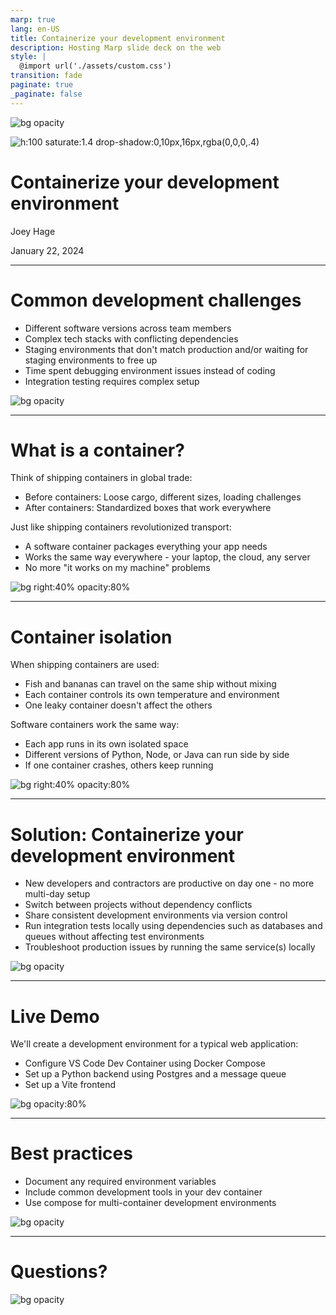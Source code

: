 ```yaml
---
marp: true
lang: en-US
title: Containerize your development environment
description: Hosting Marp slide deck on the web
style: |
  @import url('./assets/custom.css')
transition: fade
paginate: true
_paginate: false
---
```


![bg opacity](./assets/background.svg)

![h:100 saturate:1.4  drop-shadow:0,10px,16px,rgba(0,0,0,.4)](./assets/devopsdsm.jpeg)

<div class="w-90">
  <h1 class="text-6xl">Containerize your development environment</h1>
  <p>Joey Hage</p>
  <p class="text-xl">January 22, 2024</p>
</div>

---

# Common development challenges

<div class="text-left text-xl">
  <ul>
    <li>Different software versions across team members</li>
    <li>Complex tech stacks with conflicting dependencies</li>
    <li>Staging environments that don't match production and/or waiting for staging environments to free up</li>
    <li>Time spent debugging environment issues instead of coding</li>
    <li>Integration testing requires complex setup</li>
  </ul>
</div>

![bg opacity](./assets/background.svg)

---

# What is a container?

<div class="text-left text-xl">
  <p>Think of shipping containers in global trade:</p>
  <ul>
    <li>Before containers: Loose cargo, different sizes, loading challenges</li>
    <li>After containers: Standardized boxes that work everywhere</li>
  </ul>

  <p>Just like shipping containers revolutionized transport:</p>
  <ul>
    <li>A software container packages everything your app needs</li>
    <li>Works the same way everywhere - your laptop, the cloud, any server</li>
    <li>No more "it works on my machine" problems</li>
  </ul>
</div>

![bg right:40% opacity:80%](./assets/container-ship.svg)

---

# Container isolation

<div class="text-left text-xl">
  <p>When shipping containers are used:</p>
  <ul>
    <li>Fish and bananas can travel on the same ship without mixing</li>
    <li>Each container controls its own temperature and environment</li>
    <li>One leaky container doesn't affect the others</li>
  </ul>

  <p>Software containers work the same way:</p>
  <ul>
    <li>Each app runs in its own isolated space</li>
    <li>Different versions of Python, Node, or Java can run side by side</li>
    <li>If one container crashes, others keep running</li>
  </ul>
</div>

![bg right:40% opacity:80%](./assets/container-isolation.svg)

---

# Solution: Containerize your development environment

<div class="text-left text-xl">
  <ul>
    <li>New developers and contractors are productive on day one - no more multi-day setup</li>
    <li>Switch between projects without dependency conflicts</li>
    <li>Share consistent development environments via version control</li>
    <li>Run integration tests locally using dependencies such as databases and queues without affecting test environments</li>
    <li>Troubleshoot production issues by running the same service(s) locally</li>
  </ul>
</div>

![bg opacity](./assets/background.svg)

---

# Live Demo

<div class="text-left text-xl">
  <p>We'll create a development environment for a typical web application:</p>
  <ul>
    <li>Configure VS Code Dev Container using Docker Compose</li>
    <li>Set up a Python backend using Postgres and a message queue</li>
    <li>Set up a Vite frontend</li>
  </ul>
</div>

![bg opacity:80%](./assets/demo-background.svg)

---

# Best practices

<div class="text-left text-xl">
  <ul>
    <li>Document any required environment variables</li>
    <li>Include common development tools in your dev container</li>
    <li>Use compose for multi-container development environments</li>
  </ul>
</div>

![bg opacity](./assets/background.svg)

---

<div class="w-90">
  <h1 class="text-6xl">Questions?</h1>
</div>

![bg opacity](./assets/background.svg)
